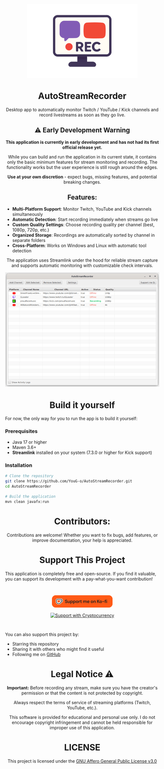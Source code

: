 ###

<div align="center">

![AutoStreamRecorder icon](./assets/images/app_icon.png)

# AutoStreamRecorder

Desktop app to automatically monitor Twitch / YouTube / Kick channels and record livestreams as soon as they go live.

</div>

###

<div align="center">

## ⚠️ Early Development Warning

**This application is currently in early development and has not had its first official release yet.**

While you can build and run the application in its current state, it contains only the basic minimum features for stream monitoring and recording. The functionality works but the user experience is still rough around the edges.

**Use at your own discretion** - expect bugs, missing features, and potential breaking changes.

</div>

###

<div align="center">

  ## Features:

</div>
  
- **Multi-Platform Support**: Monitor Twitch, YouTube and Kick channels simultaneously
- **Automatic Detection**: Start recording immediately when streams go live
- **Custom Quality Settings**: Choose recording quality per channel (best, 1080p, 720p, etc.)
- **Organized Storage**: Recordings are automatically sorted by channel in separate folders
- **Cross-Platform**: Works on Windows and Linux with automatic tool detection

<div align="center">

The application uses Streamlink under the hood for reliable stream capture and supports automatic monitoring with customizable check intervals.

![App screenshot](./assets/images/app_screenshot.png)

</div>



###

<div align="center">
  
  # Build it yourself

</div>

  For now, the only way for you to run the app is to build it yourself: 

  ### Prerequisites
  - Java 17 or higher
  - Maven 3.6+
  - **Streamlink** installed on your system (7.3.0 or higher for Kick support)

  ### Installation
  ```bash
  # Clone the repository
  git clone https://github.com/YouG-o/AutoStreamRecorder.git
  cd AutoStreamRecorder

  # Build the application
  mvn clean javafx:run
  ```


###

<div align="center">
  
  # Contributors:
  

  Contributions are welcome! Whether you want to fix bugs, add features, or improve documentation, your help is appreciated.

</div>

###

<div align="center">
  
  # Support This Project

</div>  

This application is completely free and open-source. If you find it valuable, you can support its development with a pay-what-you-want contribution!

<br>

<div align="center">

  [![Support me on Ko-Fi](./assets/images/support_me_on_kofi.png)](https://ko-fi.com/yougo)
    
  [![Support with Cryptocurrency](https://img.shields.io/badge/Support-Cryptocurrency-8256D0?style=for-the-badge&logo=bitcoin&logoColor=white)](https://youtube-no-translation.vercel.app/?donate=crypto)

</div>

<br>

You can also support this project by:

- Starring this repository
- Sharing it with others who might find it useful
- Following me on [GitHub](https://github.com/YouG-o)

###

<div align="center">

# Legal Notice ⚠️

**Important:** Before recording any stream, make sure you have the creator's permission or that the content is not protected by copyright.

Always respect the terms of service of streaming platforms (Twitch, YouTube, etc.).

This software is provided for educational and personal use only. I do not encourage copyright infringement and cannot be held responsible for improper use of this application.


# LICENSE

This project is licensed under the [GNU Affero General Public License v3.0](LICENSE)

</div>